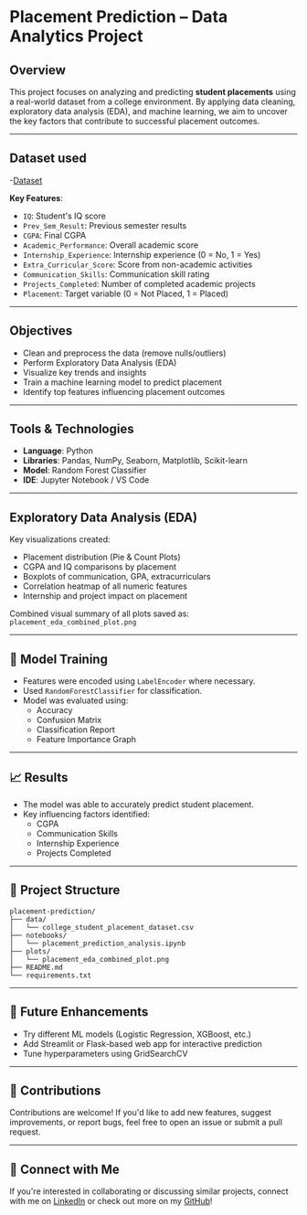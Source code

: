#  Placement Prediction – Data Analytics Project

## Overview

This project focuses on analyzing and predicting **student placements** using a real-world dataset from a college environment. By applying data cleaning, exploratory data analysis (EDA), and machine learning, we aim to uncover the key factors that contribute to successful placement outcomes.

---

##  Dataset used

-<a href= "https://github.com/Poorvigupta1013/Placement-Prediction-Data-Analytics-Project/commit/98fa571d40bb35ca193227da5ccfce19f023bbeb">Dataset</a>

**Key Features**:
- `IQ`: Student's IQ score  
- `Prev_Sem_Result`: Previous semester results  
- `CGPA`: Final CGPA  
- `Academic_Performance`: Overall academic score  
- `Internship_Experience`: Internship experience (0 = No, 1 = Yes)  
- `Extra_Curricular_Score`: Score from non-academic activities  
- `Communication_Skills`: Communication skill rating  
- `Projects_Completed`: Number of completed academic projects  
- `Placement`: Target variable (0 = Not Placed, 1 = Placed)

---

## Objectives

- Clean and preprocess the data (remove nulls/outliers)
- Perform Exploratory Data Analysis (EDA)
- Visualize key trends and insights
- Train a machine learning model to predict placement
- Identify top features influencing placement outcomes

---

## Tools & Technologies

- **Language**: Python  
- **Libraries**: Pandas, NumPy, Seaborn, Matplotlib, Scikit-learn  
- **Model**: Random Forest Classifier  
- **IDE**: Jupyter Notebook / VS Code  

---

## Exploratory Data Analysis (EDA)

Key visualizations created:
- Placement distribution (Pie & Count Plots)
- CGPA and IQ comparisons by placement
- Boxplots of communication, GPA, extracurriculars
- Correlation heatmap of all numeric features
- Internship and project impact on placement

Combined visual summary of all plots saved as:  
`placement_eda_combined_plot.png`

---

## 🧠 Model Training

- Features were encoded using `LabelEncoder` where necessary.
- Used `RandomForestClassifier` for classification.
- Model was evaluated using:
  - Accuracy
  - Confusion Matrix
  - Classification Report
  - Feature Importance Graph

---

## 📈 Results

- The model was able to accurately predict student placement.
- Key influencing factors identified:
  - CGPA
  - Communication Skills
  - Internship Experience
  - Projects Completed

---

## 📁 Project Structure

```
placement-prediction/
├── data/
│   └── college_student_placement_dataset.csv
├── notebooks/
│   └── placement_prediction_analysis.ipynb
├── plots/
│   └── placement_eda_combined_plot.png
├── README.md
└── requirements.txt
```

---

## 🚀 Future Enhancements

- Try different ML models (Logistic Regression, XGBoost, etc.)
- Add Streamlit or Flask-based web app for interactive prediction
- Tune hyperparameters using GridSearchCV

---

## 🤝 Contributions

Contributions are welcome! If you'd like to add new features, suggest improvements, or report bugs, feel free to open an issue or submit a pull request.

---

## 🔗 Connect with Me

If you're interested in collaborating or discussing similar projects, connect with me on [LinkedIn](#) or check out more on my [GitHub](#)!
